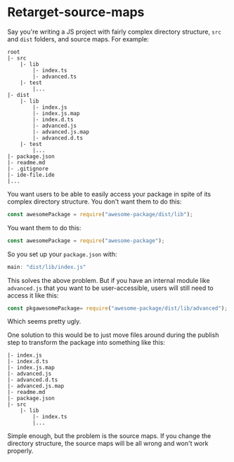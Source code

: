 # Retarget-source-maps

Say you're writing a JS project with fairly complex directory structure, `src` and `dist` folders, and source maps. For example:

```
root
|- src
	|- lib
		|- index.ts
		|- advanced.ts
	|- test
		|...
|- dist
	|- lib
		|- index.js
		|- index.js.map
		|- index.d.ts
		|- advanced.js
		|- advanced.js.map
		|- advanced.d.ts
	|- test
		|...
|- package.json
|- readme.md
|- .gitignore
|- ide-file.ide
|...
```

You want users to be able to easily access your package in spite of its complex directory structure. You don't want them to do this:

```javascript
const awesomePackage = require("awesome-package/dist/lib");
```

You want them to do this:

```js
const awesomePackage = require("awesome-package");
```

So you set up your `package.json` with:

```js
main: "dist/lib/index.js"
```

This solves the above problem. But if you have an internal module like `advanced.js` that you want to be user-accessible, users will still need to access it like this:

```js
const pkgawesomePackage= require("awesome-package/dist/lib/advanced");
```

Which seems pretty ugly.

One solution to this would be to just move files around during the publish step to transform the package into something like this:

```
|- index.js
|- index.d.ts
|- index.js.map
|- advanced.js
|- advanced.d.ts
|- advanced.js.map
|- readme.md
|- package.json
|- src
	|- lib
		|- index.ts
		|...
```

Simple enough, but the problem is the source maps. If you change the directory structure, the source maps will be all wrong and won't work properly. 

